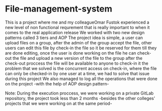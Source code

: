 # File-management-system
This is a project where me and my colleagueOmar Fustok experienced a new level of non functional requrement that is really important to when it comes to the real application release
We worked with two new design patterns called 3 tiers and AOP
The project idea is simple, a user can upload files on a group, after the admin of the group accept the file, other users can edit this file by check-in the file so it be reserved for them till they are done editing, once the user is done working on the file he can check-out the file and upload a new version of the file to the group
after the check-out proccess the file will be available to anyone to check-in it
the problem that we solved is the concurrent access on check-in, where the file can only be checked-in by one user at a time, we had to solve that issue during this project
We also managed to log all the operations that were done on the project -with the help of AOP design pattern-


Note: During the execution proccess, we were working on a private GitLab repository, the project took less than 2 months -besides the other colleges' projects that we were working on at the same period-
